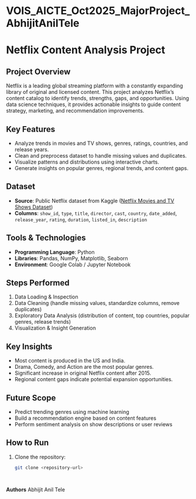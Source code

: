 # VOIS_AICTE_Oct2025_MajorProject_AbhijitAnilTele

# Netflix Content Analysis Project

## Project Overview
Netflix is a leading global streaming platform with a constantly expanding library of original and licensed content. This project analyzes Netflix’s content catalog to identify trends, strengths, gaps, and opportunities. Using data science techniques, it provides actionable insights to guide content strategy, marketing, and recommendation improvements.

## Key Features
- Analyze trends in movies and TV shows, genres, ratings, countries, and release years.
- Clean and preprocess dataset to handle missing values and duplicates.
- Visualize patterns and distributions using interactive charts.
- Generate insights on popular genres, regional trends, and content gaps.

## Dataset
- **Source**: Public Netflix dataset from Kaggle ([Netflix Movies and TV Shows Dataset](https://www.kaggle.com/datasets/shivamb/netflix-shows))
- **Columns**: `show_id`, `type`, `title`, `director`, `cast`, `country`, `date_added`, `release_year`, `rating`, `duration`, `listed_in`, `description`

## Tools & Technologies
- **Programming Language**: Python
- **Libraries**: Pandas, NumPy, Matplotlib, Seaborn
- **Environment**: Google Colab / Jupyter Notebook

## Steps Performed
1. Data Loading & Inspection  
2. Data Cleaning (handle missing values, standardize columns, remove duplicates)  
3. Exploratory Data Analysis (distribution of content, top countries, popular genres, release trends)  
4. Visualization & Insight Generation

## Key Insights
- Most content is produced in the US and India.  
- Drama, Comedy, and Action are the most popular genres.  
- Significant increase in original Netflix content after 2015.  
- Regional content gaps indicate potential expansion opportunities.

## Future Scope
- Predict trending genres using machine learning  
- Build a recommendation engine based on content features  
- Perform sentiment analysis on show descriptions or user reviews

## How to Run
1. Clone the repository:  
   ```bash
   git clone <repository-url>

  
  **Authors**
Abhijit Anil Tele
